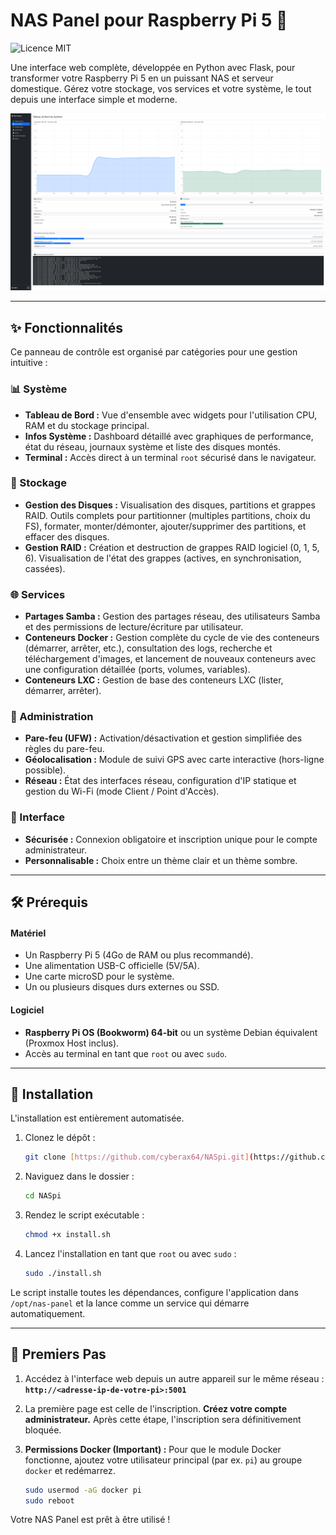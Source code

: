 # NAS Panel pour Raspberry Pi 5 🚀

![Licence MIT](https://img.shields.io/github/license/cyberax64/NASpi?style=for-the-badge)

Une interface web complète, développée en Python avec Flask, pour transformer votre Raspberry Pi 5 en un puissant NAS et serveur domestique. Gérez votre stockage, vos services et votre système, le tout depuis une interface simple et moderne.

![Screenshot du NAS Panel](https://raw.githubusercontent.com/cyberax64/NASpi/main/capture.png)

---

## ✨ Fonctionnalités

Ce panneau de contrôle est organisé par catégories pour une gestion intuitive :

### 📊 Système
* **Tableau de Bord :** Vue d'ensemble avec widgets pour l'utilisation CPU, RAM et du stockage principal.
* **Infos Système :** Dashboard détaillé avec graphiques de performance, état du réseau, journaux système et liste des disques montés.
* **Terminal :** Accès direct à un terminal `root` sécurisé dans le navigateur.

### 💾 Stockage
* **Gestion des Disques :** Visualisation des disques, partitions et grappes RAID. Outils complets pour partitionner (multiples partitions, choix du FS), formater, monter/démonter, ajouter/supprimer des partitions, et effacer des disques.
* **Gestion RAID :** Création et destruction de grappes RAID logiciel (0, 1, 5, 6). Visualisation de l'état des grappes (actives, en synchronisation, cassées).

### 🌐 Services
* **Partages Samba :** Gestion des partages réseau, des utilisateurs Samba et des permissions de lecture/écriture par utilisateur.
* **Conteneurs Docker :** Gestion complète du cycle de vie des conteneurs (démarrer, arrêter, etc.), consultation des logs, recherche et téléchargement d'images, et lancement de nouveaux conteneurs avec une configuration détaillée (ports, volumes, variables).
* **Conteneurs LXC :** Gestion de base des conteneurs LXC (lister, démarrer, arrêter).

### 🔐 Administration
* **Pare-feu (UFW) :** Activation/désactivation et gestion simplifiée des règles du pare-feu.
* **Géolocalisation :** Module de suivi GPS avec carte interactive (hors-ligne possible).
* **Réseau :** État des interfaces réseau, configuration d'IP statique et gestion du Wi-Fi (mode Client / Point d'Accès).

### 🎨 Interface
* **Sécurisée :** Connexion obligatoire et inscription unique pour le compte administrateur.
* **Personnalisable :** Choix entre un thème clair et un thème sombre.

---

## 🛠️ Prérequis

#### Matériel
* Un Raspberry Pi 5 (4Go de RAM ou plus recommandé).
* Une alimentation USB-C officielle (5V/5A).
* Une carte microSD pour le système.
* Un ou plusieurs disques durs externes ou SSD.

#### Logiciel
* **Raspberry Pi OS (Bookworm) 64-bit** ou un système Debian équivalent (Proxmox Host inclus).
* Accès au terminal en tant que `root` ou avec `sudo`.

---

## 🚀 Installation

L'installation est entièrement automatisée.

1.  Clonez le dépôt :
    ```bash
    git clone [https://github.com/cyberax64/NASpi.git](https://github.com/cyberax64/NASpi.git)
    ```
2.  Naviguez dans le dossier :
    ```bash
    cd NASpi
    ```
3.  Rendez le script exécutable :
    ```bash
    chmod +x install.sh
    ```
4.  Lancez l'installation en tant que `root` ou avec `sudo` :
    ```bash
    sudo ./install.sh
    ```
Le script installe toutes les dépendances, configure l'application dans `/opt/nas-panel` et la lance comme un service qui démarre automatiquement.

---

## 🚦 Premiers Pas

1.  Accédez à l'interface web depuis un autre appareil sur le même réseau :
    **`http://<adresse-ip-de-votre-pi>:5001`**

2.  La première page est celle de l'inscription. **Créez votre compte administrateur.** Après cette étape, l'inscription sera définitivement bloquée.

3.  **Permissions Docker (Important) :** Pour que le module Docker fonctionne, ajoutez votre utilisateur principal (par ex. `pi`) au groupe `docker` et redémarrez.
    ```bash
    sudo usermod -aG docker pi
    sudo reboot
    ```

Votre NAS Panel est prêt à être utilisé !